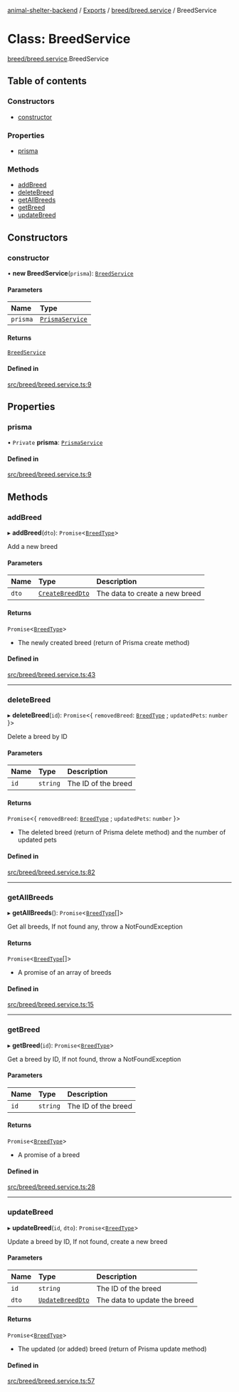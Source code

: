 [animal-shelter-backend](../README.md) / [Exports](../modules.md) / [breed/breed.service](../modules/breed_breed_service.md) / BreedService

# Class: BreedService

[breed/breed.service](../modules/breed_breed_service.md).BreedService

## Table of contents

### Constructors

- [constructor](breed_breed_service.BreedService.md#constructor)

### Properties

- [prisma](breed_breed_service.BreedService.md#prisma)

### Methods

- [addBreed](breed_breed_service.BreedService.md#addbreed)
- [deleteBreed](breed_breed_service.BreedService.md#deletebreed)
- [getAllBreeds](breed_breed_service.BreedService.md#getallbreeds)
- [getBreed](breed_breed_service.BreedService.md#getbreed)
- [updateBreed](breed_breed_service.BreedService.md#updatebreed)

## Constructors

### constructor

• **new BreedService**(`prisma`): [`BreedService`](breed_breed_service.BreedService.md)

#### Parameters

| Name | Type |
| :------ | :------ |
| `prisma` | [`PrismaService`](prisma_prisma_service.PrismaService.md) |

#### Returns

[`BreedService`](breed_breed_service.BreedService.md)

#### Defined in

[src/breed/breed.service.ts:9](https://github.com/B4LiN7/animal-shelter-backend/blob/433cf0c1c0d87c638e9f68cdba4d5975f6f24447/src/breed/breed.service.ts#L9)

## Properties

### prisma

• `Private` **prisma**: [`PrismaService`](prisma_prisma_service.PrismaService.md)

#### Defined in

[src/breed/breed.service.ts:9](https://github.com/B4LiN7/animal-shelter-backend/blob/433cf0c1c0d87c638e9f68cdba4d5975f6f24447/src/breed/breed.service.ts#L9)

## Methods

### addBreed

▸ **addBreed**(`dto`): `Promise`\<[`BreedType`](../interfaces/breed_type_breed_type.BreedType.md)\>

Add a new breed

#### Parameters

| Name | Type | Description |
| :------ | :------ | :------ |
| `dto` | [`CreateBreedDto`](breed_dto_create_breed_dto.CreateBreedDto.md) | The data to create a new breed |

#### Returns

`Promise`\<[`BreedType`](../interfaces/breed_type_breed_type.BreedType.md)\>

- The newly created breed (return of Prisma create method)

#### Defined in

[src/breed/breed.service.ts:43](https://github.com/B4LiN7/animal-shelter-backend/blob/433cf0c1c0d87c638e9f68cdba4d5975f6f24447/src/breed/breed.service.ts#L43)

___

### deleteBreed

▸ **deleteBreed**(`id`): `Promise`\<\{ `removedBreed`: [`BreedType`](../interfaces/breed_type_breed_type.BreedType.md) ; `updatedPets`: `number`  }\>

Delete a breed by ID

#### Parameters

| Name | Type | Description |
| :------ | :------ | :------ |
| `id` | `string` | The ID of the breed |

#### Returns

`Promise`\<\{ `removedBreed`: [`BreedType`](../interfaces/breed_type_breed_type.BreedType.md) ; `updatedPets`: `number`  }\>

- The deleted breed (return of Prisma delete method) and the number of updated pets

#### Defined in

[src/breed/breed.service.ts:82](https://github.com/B4LiN7/animal-shelter-backend/blob/433cf0c1c0d87c638e9f68cdba4d5975f6f24447/src/breed/breed.service.ts#L82)

___

### getAllBreeds

▸ **getAllBreeds**(): `Promise`\<[`BreedType`](../interfaces/breed_type_breed_type.BreedType.md)[]\>

Get all breeds, If not found any, throw a NotFoundException

#### Returns

`Promise`\<[`BreedType`](../interfaces/breed_type_breed_type.BreedType.md)[]\>

- A promise of an array of breeds

#### Defined in

[src/breed/breed.service.ts:15](https://github.com/B4LiN7/animal-shelter-backend/blob/433cf0c1c0d87c638e9f68cdba4d5975f6f24447/src/breed/breed.service.ts#L15)

___

### getBreed

▸ **getBreed**(`id`): `Promise`\<[`BreedType`](../interfaces/breed_type_breed_type.BreedType.md)\>

Get a breed by ID, If not found, throw a NotFoundException

#### Parameters

| Name | Type | Description |
| :------ | :------ | :------ |
| `id` | `string` | The ID of the breed |

#### Returns

`Promise`\<[`BreedType`](../interfaces/breed_type_breed_type.BreedType.md)\>

- A promise of a breed

#### Defined in

[src/breed/breed.service.ts:28](https://github.com/B4LiN7/animal-shelter-backend/blob/433cf0c1c0d87c638e9f68cdba4d5975f6f24447/src/breed/breed.service.ts#L28)

___

### updateBreed

▸ **updateBreed**(`id`, `dto`): `Promise`\<[`BreedType`](../interfaces/breed_type_breed_type.BreedType.md)\>

Update a breed by ID, If not found, create a new breed

#### Parameters

| Name | Type | Description |
| :------ | :------ | :------ |
| `id` | `string` | The ID of the breed |
| `dto` | [`UpdateBreedDto`](breed_dto_update_breed_dto.UpdateBreedDto.md) | The data to update the breed |

#### Returns

`Promise`\<[`BreedType`](../interfaces/breed_type_breed_type.BreedType.md)\>

- The updated (or added) breed (return of Prisma update method)

#### Defined in

[src/breed/breed.service.ts:57](https://github.com/B4LiN7/animal-shelter-backend/blob/433cf0c1c0d87c638e9f68cdba4d5975f6f24447/src/breed/breed.service.ts#L57)
